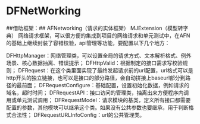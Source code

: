 # DFNetWorking

##借助框架：##
AFNetworking（请求的实体框架）
MJExtension（模型转字典）
网络请求框架，可以很方便的集成到项目的网络请求和单元测试中，在AFN的基础上继续封装了容错校验，api管理等功能，要配置以下几个地方：

DFHttpManager：网络管理类，可以设置全局的请求方式、文本解析格式、例外场景、核心数据抽离、错误提示；
DFHttpValid：根据制定的接口需求写校验规则；
DFRequest：在这个类里面实现了最终发起请求前的url配置，url格式可以是http开头的独立链接，也可以是接口的部分路径，会自动拼接上baseurl部分到路径的最前面；
DFRequestConfigure：基础配置，设置初始化数据，例如请求的域名，超时时间；
DFRequestAPI：接口访问的管理类，抽离出来方便程序内调用或单元测试调用；
DFRequestModel：请求模块的基类，定义所有接口都需要配置的参数，其他模块可以继承这个类。如果没有公共参数也要继承，用于判断格式合法性；
DFRequestURLInfoConfig：url的公共管理类。
